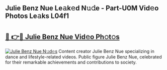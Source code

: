 ## Julie Benz Nue Le𝚊k𝚎d N𝚞𝚍e - Part-U0M Vid𝚎o Photos Le𝚊ks L04f1

# <h2><a href="http://fb18hq.evod.top/?m=Julie+Benz+Nue">🔗 👉🔴 Julie Benz Nue Vid𝚎o Ph𝚘t𝚘s</a></h2>

[![Julie Benz Nue N𝚞d𝚎s](https://i.imgur.com/8V9OHl7.gif)](http://fb18hq.evod.top/?m=Julie+Benz+Nue)
Content creator Julie Benz Nue specializing in dance and lifestyle-related videos. Public figure Julie Benz Nue, celebrated for their remarkable achievements and contributions to society. 
